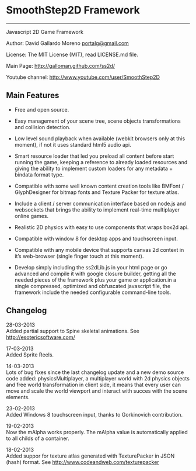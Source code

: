 SmoothStep2D Framework
======================
-------------------------
Javascript 2D Game Framework

Author: David Gallardo Moreno <portalg@gmail.com>

License: The MIT License (MIT), read LICENSE.md file.

Main Page: http://galloman.github.com/ss2d/

Youtube channel: http://www.youtube.com/user/SmoothStep2D

Main Features
-------------

- Free and open source.

- Easy management of your scene tree, scene objects transformations and collision detection.

- Low level sound playback when available (webkit browsers only at this moment), if not it uses standard html5 audio api.

- Smart resource loader that led you preload all content before start running the game, keeping a reference to already loaded resources and giving the ability to implement custom loaders for any metadata + bindata format type.

- Compatible with some well known content creation tools like BMFont / GlyphDesigner for bitmap fonts and Texture Packer for texture atlas.

- Include a client / server communication interface based on node.js and websockets that brings the ability to implement real-time multiplayer online games.

- Realistic 2D physics with easy to use components that wraps box2d api.

- Compatible with window 8 for desktop apps and touchscreen input.

- Compatible with any mobile device that supports canvas 2d context in it’s web-browser (single finger touch at this moment).

- Develop simply including the ss2dLib.js in your html page or go advanced and compile it with google closure builder, getting all the needed pieces of the framework plus your game or application.in a single compressed, optimized and obfuscated javascript file, the framework include the needed configurable command-line tools.

Changelog
---------

28-03-2013<br>
Added partial support to Spine skeletal animations. See http://esotericsoftware.com/

17-03-2013<br>
Added Sprite Reels.

14-03-2013<br>
Lots of bug fixes since the last changelog update and a new demo source code added: physicsMultiplayer, a multiplayer world with 2d physics objects and free world transformation in client side, it means that every user can move and scale the world viewport and interact with succes with the scene elements.

23-02-2013<br>
Added Windows 8 touchscreen input, thanks to Gorkinovich contribution.

19-02-2013<br>
Now the mAlpha works properly. The mAlpha value is automatically applied to all childs of a container.

18-02-2013<br>
Added suppor for texture atlas generated with TexturePacker in JSON (hash) format. See http://www.codeandweb.com/texturepacker





